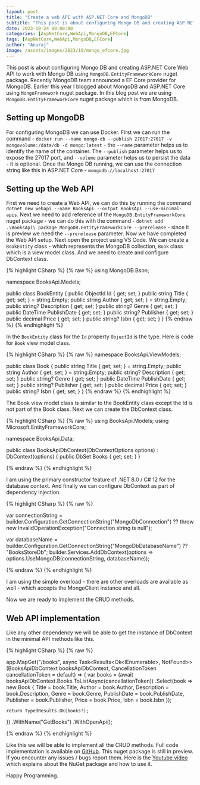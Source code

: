 ```yaml
---
layout: post
title: "Create a web API with ASP.NET Core and MongoDB"
subtitle: "This post is about configuring Mongo DB and creating ASP.NET Core Web API to work with Mongo DB using MongoDB.EntityFrameworkCore nuget package."
date: 2023-10-24 00:00:00
categories: [AspNetCore,WebApi,MongoDB,EFCore]
tags: [AspNetCore,WebApi,MongoDB,EFCore]
author: "Anuraj"
image: /assets/images/2023/10/mongo_efcore.jpg
---
```


This post is about configuring Mongo DB and creating ASP.NET Core Web API to work with Mongo DB using `MongoDB.EntityFrameworkCore` nuget package. Recently MongoDB team announced a EF Core provider for MongoDB. Earlier this year I blogged about MongoDB and ASP.NET Core using `MongoFramework` nuget package. In this blog post we are using `MongoDB.EntityFrameworkCore` nuget package which is from MongoDB. 

## Setting up MongoDB
For configuring MongoDB we can use Docker. First we can run the command - `docker run --name mongo-db --publish 27017:27017 -v mongovolume:/data/db -d mongo:latest` - the `--name` parameter helps us to identify the name of the container. The `--publish` parameter helps us to expose the 27017 port, and `--volume` parameter helps us to persist the data - it is optional. Once the Mongo DB running, we can use the connection string like this in ASP.NET Core - `mongodb://localhost:27017`

## Setting up the Web API
First we need to create a Web API, we can do this by running the command `dotnet new webapi --name BooksApi --output BooksApi --use-minimal-apis`. Next we need to add reference of the `MongoDB.EntityFrameworkCore` nuget package - we can do this with the command - `dotnet add .\BooksApi\ package MongoDB.EntityFrameworkCore --prerelease` - since it is preview we need the `--prerelease` parameter. Now we have completed the Web API setup. Next open the project using VS Code. We can create a `BookEntity` class - which represents the MongoDB collection, `Book` class which is a view model class. And we need to create and configure DbContext class.

{% highlight CSharp %}
{% raw %}
using MongoDB.Bson;

namespace BooksApi.Models;

public class BookEntity
{
    public ObjectId Id { get; set; }
    public string Title { get; set; } = string.Empty;
    public string Author { get; set; } = string.Empty;
    public string? Description { get; set; }
    public string? Genre { get; set; }
    public DateTime PublishDate { get; set; }
    public string? Publisher { get; set; }
    public decimal Price { get; set; }
    public string? Isbn { get; set; }
}
{% endraw %}
{% endhighlight %}

In the `BookEntity` class for the `Id` property `ObjectId` is the type. Here is code for `Book` view model class.

{% highlight CSharp %}
{% raw %}
namespace BooksApi.ViewModels;

public class Book
{
    public string Title { get; set; } = string.Empty;
    public string Author { get; set; } = string.Empty;
    public string? Description { get; set; }
    public string? Genre { get; set; }
    public DateTime PublishDate { get; set; }
    public string? Publisher { get; set; }
    public decimal Price { get; set; }
    public string? Isbn { get; set; }
}
{% endraw %}
{% endhighlight %}

The Book view model class is similar to the BookEntity class except the Id is not part of the Book class. Next we can create the DbContext class.

{% highlight CSharp %}
{% raw %}
using BooksApi.Models;
using Microsoft.EntityFrameworkCore;

namespace BooksApi.Data;

public class BooksApiDbContext(DbContextOptions<BooksApiDbContext> options) 
    : DbContext(options)
{
    public DbSet<BookEntity> Books { get; set; }
}

{% endraw %}
{% endhighlight %}

I am using the primary constructor feature of .NET 8.0 / C# 12 for the database context. And finally we can configure DbContext as part of dependency injection.

{% highlight CSharp %}
{% raw %}

var connectionString = builder.Configuration.GetConnectionString("MongoDbConnection")
    ?? throw new InvalidOperationException("Connection string is null");

var databaseName = builder.Configuration.GetConnectionString("MongoDbDatabaseName") ?? "BooksStoreDb";
builder.Services.AddDbContext<BooksApiDbContext>(options => options.UseMongoDB(connectionString, databaseName));

{% endraw %}
{% endhighlight %}

I am using the simple overload - there are other overloads are available as well - which accepts the MongoClient instance and all.

Now we are ready to implement the CRUD methods.

## Web API implementation

Like any other dependency we will be able to get the instance of DbContext in the minimal API methods like this.

{% highlight CSharp %}
{% raw %}

app.MapGet("/books", async Task<Results<Ok<IEnumerable<Book>>, NotFound>> (BooksApiDbContext booksApiDbContext,
    CancellationToken cancellationToken = default) =>
{
    var books = (await booksApiDbContext.Books.ToListAsync(cancellationToken))
        .Select(book => new Book
        {
            Title = book.Title,
            Author = book.Author,
            Description = book.Description,
            Genre = book.Genre,
            PublishDate = book.PublishDate,
            Publisher = book.Publisher,
            Price = book.Price,
            Isbn = book.Isbn
        });

    return TypedResults.Ok(books!);
})
.WithName("GetBooks")
.WithOpenApi();

{% endraw %}
{% endhighlight %}

Like this we will be able to implement all the CRUD methods. Full code implementation is available on [GitHub](https://github.com/anuraj/BookStoreApi). This nuget package is still in preview. If you encounter any issues / bugs report them. Here is the [Youtube video](https://www.youtube.com/watch?v=Zat-ferrjro) which explains about the NuGet package and how to use it.

Happy Programming.